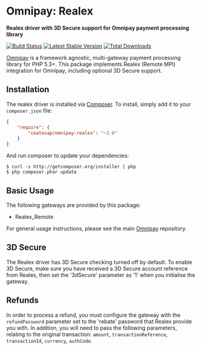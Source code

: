 # Omnipay: Realex

**Realex driver with 3D Secure support for Omnipay payment processing library**

[![Build Status](https://travis-ci.org/coatesap/omnipay-realex.png?branch=master)](https://travis-ci.org/coatesap/omnipay-realex)
[![Latest Stable Version](https://poser.pugx.org/coatesap/omnipay-realex/version.png)](https://packagist.org/packages/coatesap/omnipay-realex)
[![Total Downloads](https://poser.pugx.org/coatesap/omnipay-realex/d/total.png)](https://packagist.org/packages/coatesap/omnipay-realex)

[Omnipay](https://github.com/omnipay/omnipay) is a framework agnostic, multi-gateway payment
processing library for PHP 5.3+. This package implements Realex (Remote MPI) integration for Omnipay, including optional 3D Secure support.

## Installation

The realex driver is installed via [Composer](http://getcomposer.org/). To install, simply add it
to your `composer.json` file:

```json
{
    "require": {
        "coatesap/omnipay-realex": "~3.0"
    }
}
```

And run composer to update your dependencies:

    $ curl -s http://getcomposer.org/installer | php
    $ php composer.phar update

## Basic Usage

The following gateways are provided by this package:

* Realex_Remote

For general usage instructions, please see the main [Omnipay](https://github.com/omnipay/omnipay)
repository.

## 3D Secure

The Realex driver has 3D Secure checking turned off by default.
To enable 3D Secure, make sure you have received a 3D Secure account reference from Realex, then set the '3dSecure' parameter as '1' when you initialise the gateway.

## Refunds

In order to process a refund, you must configure the gateway with the `refundPassword` parameter set to the 'rebate' password that Realex provide you with. In addition, you will need to pass the following parameters, relating to the original transaction: `amount`, `transactionReference`, `transactionId`, `currency`, `authCode`.
